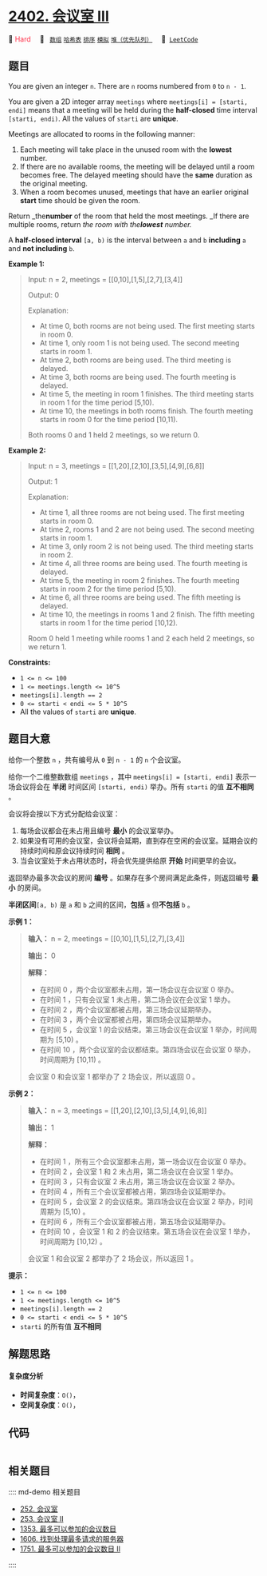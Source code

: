 # [2402. 会议室 III](https://leetcode.com/problems/meeting-rooms-iii)

🔴 <font color=#ff334b>Hard</font>&emsp; 🔖&ensp; [`数组`](/leetcode/outline/tag/array.md) [`哈希表`](/leetcode/outline/tag/hash-table.md) [`排序`](/leetcode/outline/tag/sorting.md) [`模拟`](/leetcode/outline/tag/simulation.md) [`堆（优先队列）`](/leetcode/outline/tag/heap-priority-queue.md)&emsp; 🔗&ensp;[`LeetCode`](https://leetcode.com/problems/meeting-rooms-iii)


## 题目

You are given an integer `n`. There are `n` rooms numbered from `0` to `n -
1`.

You are given a 2D integer array `meetings` where `meetings[i] = [starti,
endi]` means that a meeting will be held during the **half-closed** time
interval `[starti, endi)`. All the values of `starti` are **unique**.

Meetings are allocated to rooms in the following manner:

  1. Each meeting will take place in the unused room with the **lowest** number.
  2. If there are no available rooms, the meeting will be delayed until a room becomes free. The delayed meeting should have the **same** duration as the original meeting.
  3. When a room becomes unused, meetings that have an earlier original **start** time should be given the room.

Return _the**number** of the room that held the most meetings. _If there are
multiple rooms, return _the room with the**lowest** number._

A **half-closed interval** `[a, b)` is the interval between `a` and `b`
**including** `a` and **not including** `b`.



**Example 1:**

> Input: n = 2, meetings = [[0,10],[1,5],[2,7],[3,4]]
> 
> Output: 0
> 
> Explanation:
> - At time 0, both rooms are not being used. The first meeting starts in room 0.
> - At time 1, only room 1 is not being used. The second meeting starts in room 1.
> - At time 2, both rooms are being used. The third meeting is delayed.
> - At time 3, both rooms are being used. The fourth meeting is delayed.
> - At time 5, the meeting in room 1 finishes. The third meeting starts in room 1 for the time period [5,10).
> - At time 10, the meetings in both rooms finish. The fourth meeting starts in room 0 for the time period [10,11).
> 
> Both rooms 0 and 1 held 2 meetings, so we return 0. 

**Example 2:**

> Input: n = 3, meetings = [[1,20],[2,10],[3,5],[4,9],[6,8]]
> 
> Output: 1
> 
> Explanation:
> - At time 1, all three rooms are not being used. The first meeting starts in room 0.
> - At time 2, rooms 1 and 2 are not being used. The second meeting starts in room 1.
> - At time 3, only room 2 is not being used. The third meeting starts in room 2.
> - At time 4, all three rooms are being used. The fourth meeting is delayed.
> - At time 5, the meeting in room 2 finishes. The fourth meeting starts in room 2 for the time period [5,10).
> - At time 6, all three rooms are being used. The fifth meeting is delayed.
> - At time 10, the meetings in rooms 1 and 2 finish. The fifth meeting starts in room 1 for the time period [10,12).
> 
> Room 0 held 1 meeting while rooms 1 and 2 each held 2 meetings, so we return 1. 

**Constraints:**

  * `1 <= n <= 100`
  * `1 <= meetings.length <= 10^5`
  * `meetings[i].length == 2`
  * `0 <= starti < endi <= 5 * 10^5`
  * All the values of `starti` are **unique**.


## 题目大意

给你一个整数 `n` ，共有编号从 `0` 到 `n - 1` 的 `n` 个会议室。

给你一个二维整数数组 `meetings` ，其中 `meetings[i] = [starti, endi]` 表示一场会议将会在 **半闭** 时间区间
`[starti, endi)` 举办。所有 `starti` 的值 **互不相同** 。

会议将会按以下方式分配给会议室：

  1. 每场会议都会在未占用且编号 **最小** 的会议室举办。
  2. 如果没有可用的会议室，会议将会延期，直到存在空闲的会议室。延期会议的持续时间和原会议持续时间 **相同** 。
  3. 当会议室处于未占用状态时，将会优先提供给原 **开始** 时间更早的会议。

返回举办最多次会议的房间 **编号** 。如果存在多个房间满足此条件，则返回编号 **最小** 的房间。

**半闭区间**`[a, b)` 是 `a` 和 `b` 之间的区间，**包括** `a` 但**不包括** `b` 。



**示例 1：**

> 
> 
> 
> 
> 
> **输入：** n = 2, meetings = [[0,10],[1,5],[2,7],[3,4]]
> 
> **输出：** 0
> 
> **解释：**
> - 在时间 0 ，两个会议室都未占用，第一场会议在会议室 0 举办。
> - 在时间 1 ，只有会议室 1 未占用，第二场会议在会议室 1 举办。
> - 在时间 2 ，两个会议室都被占用，第三场会议延期举办。
> - 在时间 3 ，两个会议室都被占用，第四场会议延期举办。
> - 在时间 5 ，会议室 1 的会议结束。第三场会议在会议室 1 举办，时间周期为 [5,10) 。
> - 在时间 10 ，两个会议室的会议都结束。第四场会议在会议室 0 举办，时间周期为 [10,11) 。
> 
> 会议室 0 和会议室 1 都举办了 2 场会议，所以返回 0 。 
> 
> 

**示例 2：**

> 
> 
> 
> 
> 
> **输入：** n = 3, meetings = [[1,20],[2,10],[3,5],[4,9],[6,8]]
> 
> **输出：** 1
> 
> **解释：**
> - 在时间 1 ，所有三个会议室都未占用，第一场会议在会议室 0 举办。
> - 在时间 2 ，会议室 1 和 2 未占用，第二场会议在会议室 1 举办。
> - 在时间 3 ，只有会议室 2 未占用，第三场会议在会议室 2 举办。
> - 在时间 4 ，所有三个会议室都被占用，第四场会议延期举办。 
> - 在时间 5 ，会议室 2 的会议结束。第四场会议在会议室 2 举办，时间周期为 [5,10) 。
> - 在时间 6 ，所有三个会议室都被占用，第五场会议延期举办。 
> - 在时间 10 ，会议室 1 和 2 的会议结束。第五场会议在会议室 1 举办，时间周期为 [10,12) 。 
> 
> 会议室 1 和会议室 2 都举办了 2 场会议，所以返回 1 。 
> 
> 



**提示：**

  * `1 <= n <= 100`
  * `1 <= meetings.length <= 10^5`
  * `meetings[i].length == 2`
  * `0 <= starti < endi <= 5 * 10^5`
  * `starti` 的所有值 **互不相同**


## 解题思路

#### 复杂度分析

- **时间复杂度**：`O()`，
- **空间复杂度**：`O()`，

## 代码

```javascript

```

## 相关题目

:::: md-demo 相关题目
- [252. 会议室](https://leetcode.com/problems/meeting-rooms)
- [253. 会议室 II](https://leetcode.com/problems/meeting-rooms-ii)
- [1353. 最多可以参加的会议数目](https://leetcode.com/problems/maximum-number-of-events-that-can-be-attended)
- [1606. 找到处理最多请求的服务器](https://leetcode.com/problems/find-servers-that-handled-most-number-of-requests)
- [1751. 最多可以参加的会议数目 II](https://leetcode.com/problems/maximum-number-of-events-that-can-be-attended-ii)

::::
